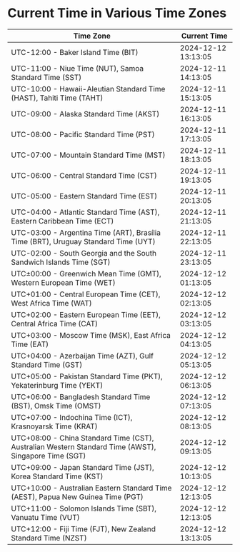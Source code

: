 # Current Time in Various Time Zones

| Time Zone | Current Time |
|-----------|--------------|
| UTC-12:00 - Baker Island Time (BIT) | 2024-12-12 13:13:05 |
| UTC-11:00 - Niue Time (NUT), Samoa Standard Time (SST) | 2024-12-11 14:13:05 |
| UTC-10:00 - Hawaii-Aleutian Standard Time (HAST), Tahiti Time (TAHT) | 2024-12-11 15:13:05 |
| UTC-09:00 - Alaska Standard Time (AKST) | 2024-12-11 16:13:05 |
| UTC-08:00 - Pacific Standard Time (PST) | 2024-12-11 17:13:05 |
| UTC-07:00 - Mountain Standard Time (MST) | 2024-12-11 18:13:05 |
| UTC-06:00 - Central Standard Time (CST) | 2024-12-11 19:13:05 |
| UTC-05:00 - Eastern Standard Time (EST) | 2024-12-11 20:13:05 |
| UTC-04:00 - Atlantic Standard Time (AST), Eastern Caribbean Time (ECT) | 2024-12-11 21:13:05 |
| UTC-03:00 - Argentina Time (ART), Brasília Time (BRT), Uruguay Standard Time (UYT) | 2024-12-11 22:13:05 |
| UTC-02:00 - South Georgia and the South Sandwich Islands Time (SGT) | 2024-12-11 23:13:05 |
| UTC±00:00 - Greenwich Mean Time (GMT), Western European Time (WET) | 2024-12-12 01:13:05 |
| UTC+01:00 - Central European Time (CET), West Africa Time (WAT) | 2024-12-12 02:13:05 |
| UTC+02:00 - Eastern European Time (EET), Central Africa Time (CAT) | 2024-12-12 03:13:05 |
| UTC+03:00 - Moscow Time (MSK), East Africa Time (EAT) | 2024-12-12 04:13:05 |
| UTC+04:00 - Azerbaijan Time (AZT), Gulf Standard Time (GST) | 2024-12-12 05:13:05 |
| UTC+05:00 - Pakistan Standard Time (PKT), Yekaterinburg Time (YEKT) | 2024-12-12 06:13:05 |
| UTC+06:00 - Bangladesh Standard Time (BST), Omsk Time (OMST) | 2024-12-12 07:13:05 |
| UTC+07:00 - Indochina Time (ICT), Krasnoyarsk Time (KRAT) | 2024-12-12 08:13:05 |
| UTC+08:00 - China Standard Time (CST), Australian Western Standard Time (AWST), Singapore Time (SGT) | 2024-12-12 09:13:05 |
| UTC+09:00 - Japan Standard Time (JST), Korea Standard Time (KST) | 2024-12-12 10:13:05 |
| UTC+10:00 - Australian Eastern Standard Time (AEST), Papua New Guinea Time (PGT) | 2024-12-12 12:13:05 |
| UTC+11:00 - Solomon Islands Time (SBT), Vanuatu Time (VUT) | 2024-12-12 12:13:05 |
| UTC+12:00 - Fiji Time (FJT), New Zealand Standard Time (NZST) | 2024-12-12 13:13:05 |
